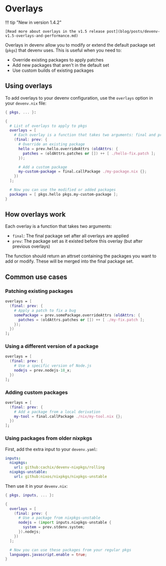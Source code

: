 # Overlays

!!! tip "New in version 1.4.2"

    [Read more about overlays in the v1.5 release post](blog/posts/devenv-v1.5-overlays-and-performance.md)

Overlays in devenv allow you to modify or extend the default package set (`pkgs`) that devenv uses. This is useful when you need to:

- Override existing packages to apply patches
- Add new packages that aren't in the default set
- Use custom builds of existing packages

## Using overlays

To add overlays to your devenv configuration, use the `overlays` option in your `devenv.nix` file:

```nix
{ pkgs, ... }:

{
  # List of overlays to apply to pkgs
  overlays = [
    # Each overlay is a function that takes two arguments: final and prev
    (final: prev: {
      # Override an existing package
      hello = prev.hello.overrideAttrs (oldAttrs: {
        patches = (oldAttrs.patches or []) ++ [ ./hello-fix.patch ];
      });

      # Add a custom package
      my-custom-package = final.callPackage ./my-package.nix {};
    })
  ];

  # Now you can use the modified or added packages
  packages = [ pkgs.hello pkgs.my-custom-package ];
}
```

## How overlays work

Each overlay is a function that takes two arguments:

- `final`: The final package set after all overlays are applied
- `prev`: The package set as it existed before this overlay (but after previous overlays)

The function should return an attrset containing the packages you want to add or modify. These will be merged into the final package set.

## Common use cases

### Patching existing packages

```nix
overlays = [
  (final: prev: {
    # Apply a patch to fix a bug
    somePackage = prev.somePackage.overrideAttrs (oldAttrs: {
      patches = (oldAttrs.patches or []) ++ [ ./my-fix.patch ];
    });
  })
];
```

### Using a different version of a package

```nix
overlays = [
  (final: prev: {
    # Use a specific version of Node.js
    nodejs = prev.nodejs-18_x;
  })
];
```

### Adding custom packages

```nix
overlays = [
  (final: prev: {
    # Add a package from a local derivation
    my-tool = final.callPackage ./nix/my-tool.nix {};
  })
];
```

### Using packages from older nixpkgs

First, add the extra input to your `devenv.yaml`:

```yaml
inputs:
  nixpkgs:
    url: github:cachix/devenv-nixpkgs/rolling
  nixpkgs-unstable:
    url: github:nixos/nixpkgs/nixpkgs-unstable
```

Then use it in your `devenv.nix`:

```nix
{ pkgs, inputs, ... }:

{
  overlays = [
    (final: prev: {
      # Use a package from nixpkgs-unstable
      nodejs = (import inputs.nixpkgs-unstable {
        system = prev.stdenv.system;
      }).nodejs;
    })
  ];

  # Now you can use these packages from your regular pkgs
  languages.javascript.enable = true;
}
```
